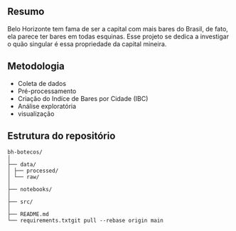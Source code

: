 ## Resumo

Belo Horizonte tem fama de ser a capital com mais bares do Brasil, de fato, ela parece ter bares em todas esquinas.
Esse projeto se dedica a investigar o quão singular é essa propriedade da capital mineira.

## Metodologia

- Coleta de dados
- Pré-processamento
- Criação do Indíce de Bares por Cidade (IBC)
- Análise exploratória
- visualização

## Estrutura do repositório

~~~
bh-botecos/
│
├── data/
│ ├── processed/
│ └── raw/
│
├── notebooks/
│
├── src/
│
├── README.md
└── requirements.txtgit pull --rebase origin main
~~~